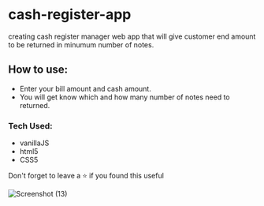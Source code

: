 # cash-register-app
creating cash register manager web app that will give customer end amount to be returned in minumum number of notes.
## How to use:
- Enter your bill amount and cash amount.
- You will get know which and how many number of notes need to returned.
### Tech Used:
- vanillaJS
- html5
- CSS5

Don't forget to leave a ⭐ if you found this useful

![Screenshot (13)](https://user-images.githubusercontent.com/108976136/205937361-8bfe4297-c9d8-44ff-a9ac-d399bfd99e9a.png)
